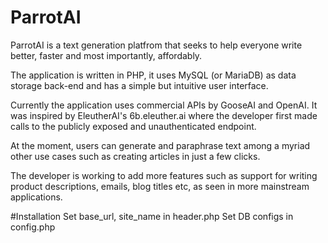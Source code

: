 # ParrotAI

ParrotAI is a text generation platfrom that seeks to help everyone write better, faster and most importantly, affordably.

The application is written in PHP, it uses MySQL (or MariaDB) as data storage back-end and has a simple but intuitive user interface.

Currently the application uses commercial APIs by GooseAI and OpenAI. It was inspired by EleutherAI's 6b.eleuther.ai where the developer
first made calls to the publicly exposed and unauthenticated endpoint.

At the moment, users can generate and paraphrase text among a myriad other use cases such as creating articles in just a few clicks.

The developer is working to add more features such as support for writing product descriptions, emails, blog titles etc, as seen in more mainstream applications.

#Installation
Set base_url, site_name in header.php
Set DB configs in config.php
